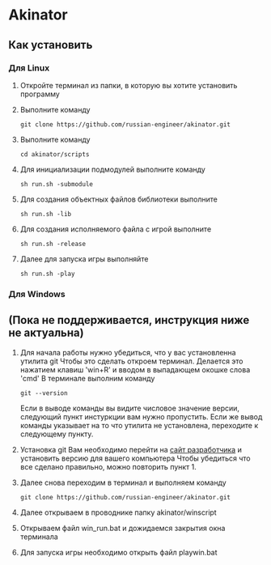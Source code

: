 # Akinator

## Как установить

### Для Linux

1) Откройте терминал из папки, в которую вы хотите установить программу

2) Выполните команду
   ```
   git clone https://github.com/russian-engineer/akinator.git
   ```

3) Выполните команду
   ```
   cd akinator/scripts
   ```
4) Для инициализации подмодулей выполните команду
    ```
    sh run.sh -submodule
    ```
5) Для создания объектных файлов библиотеки выполните
    ```
    sh run.sh -lib
    ```
6) Для создания исполняемого файла с игрой выполните
    ```
    sh run.sh -release
    ```
7) Далее для запуска игры выполняйте
    ```
    sh run.sh -play
    ```

### Для Windows
## (Пока не поддерживается, инструкция ниже не актуальна)

1)  Для начала работы нужно убедиться, что у вас установленна утилита git
    Чтобы это сделать откроем терминал. Делается это нажатием клавиш 'win+R' и вводом в выпадающем окошке слова 'cmd'
    В терминале выполним команду
    ```
    git --version
    ```
    Если в выводе команды вы видите числовое значение версии, следующий пункт инстуркции вам нужно пропустить. 
    Если же вывод команды указывает на то что утилита не установлена, переходите к следующему пункту.

2)  Установка git
    Вам необходимо перейти на [cайт разработчика](https://git-scm.com/download/win) и установить версию для вашего компьютера
    Чтобы убедиться что все сделано правильно, можно повторить пункт 1.

3) Далее снова переходим в терминал и выполняем команду
   ```
   git clone https://github.com/russian-engineer/akinator.git
   ```
4) Далее открываем в проводнике папку akinator/winscript

5) Открываем файл win_run.bat и дожидаемся закрытия окна терминала

6) Для запуска игры необходимо открыть файл playwin.bat
